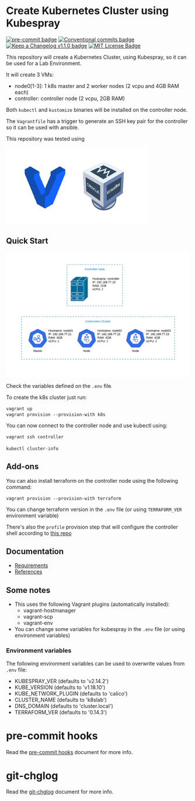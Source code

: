 # Create Kubernetes Cluster using Kubespray

[![pre-commit badge][pre-commit-badge]][pre-commit] [![Conventional commits badge][conventional-commits-badge]][conventional-commits] [![Keep a Changelog v1.1.0 badge][keep-a-changelog-badge]][keep-a-changelog] [![MIT License Badge][license-badge]][license]

This repository will create a Kubernetes Cluster, using Kubespray,
so it can be used for a Lab Environment.

It will create 3 VMs:

- node0[1-3]: 1 k8s master and 2 worker nodes (2 vcpu and 4GB RAM each)
- controller: controller node (2 vcpu, 2GB RAM)

Both `kubectl` and `kustomize` binaries will be installed on the controller
node.

The `Vagrantfile` has a trigger to generate an SSH key pair for the controller
so it can be used with ansible.

This repository was tested using

![Test Env](docs/images/tested.png)

## Quick Start

![Lab Environment](docs/images/lab.png)

Check the variables defined on the `.env` file.

To create the k8s cluster just run:

```ShellSession
vagrant up
vagrant provision --provision-with k8s
```

You can now connect to the controller node and use kubectl using:

```ShellSession
vagrant ssh controller

kubectl cluster-info
```

## Add-ons

You can also install terraform on the controller node using the following command:

```ShellSession
vagrant provision --provision-with terraform
```

You can change terraform version in the `.env` file (or using `TERRAFORM_VER` environment variable)

There's also the `profile` provision step that will configure the controller
shell according to [this repo](https://github.com/bcochofel/dotfiles)

## Documentation

- [Requirements](docs/requirements.md)
- [References](docs/references.md)

## Some notes

- This uses the following Vagrant plugins (automatically installed):
    - vagrant-hostmanager
    - vagrant-scp
    - vagrant-env
- You can change some variables for kubespray in the `.env` file (or using environment variables)

### Environment variables

The following environment variables can be used to overwrite values from `.env` file:

- KUBESPRAY_VER (defaults to 'v2.14.2')
- KUBE_VERSION (defaults to 'v1.18.10')
- KUBE_NETWORK_PLUGIN (defaults to 'calico')
- CLUSTER_NAME (defaults to 'k8slab')
- DNS_DOMAIN (defaults to 'cluster.local')
- TERRAFORM_VER (defaults to '0.14.3')

# pre-commit hooks

Read the [pre-commit hooks](docs/pre-commit-hooks.md) document for more info.

# git-chglog

Read the [git-chglog](docs/git-chlog.md) document for more info.

[pre-commit]: https://github.com/pre-commit/pre-commit
[pre-commit-badge]: https://img.shields.io/badge/pre--commit-enabled-brightgreen?logo=pre-commit&logoColor=white
[conventional-commits-badge]: https://img.shields.io/badge/Conventional%20Commits-1.0.0-green.svg
[conventional-commits]: https://conventionalcommits.org
[keep-a-changelog-badge]: https://img.shields.io/badge/changelog-Keep%20a%20Changelog%20v1.1.0-%23E05735
[keep-a-changelog]: https://keepachangelog.com/en/1.0.0/
[license]: ./LICENSE
[license-badge]: https://img.shields.io/badge/license-MIT-green.svg
[changelog]: ./CHANGELOG.md
[changelog-badge]: https://img.shields.io/badge/changelog-Keep%20a%20Changelog%20v1.1.0-%23E05735
